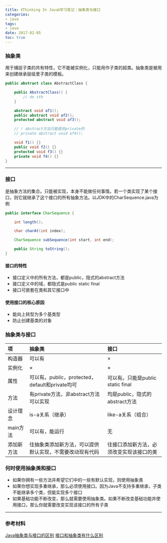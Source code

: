 ```yaml
---
title: 《Thinking In Java》学习笔记：抽象类与接口
categories:
- java
tags:
- java
date: 2017-02-05
toc: true
---
```


### 抽象类
用于捕捉子类的共有特性，它不能被实例化，只能用作子类的超类。抽象类是被用来创建继承层级里子类的模板。
```java
public abstract class AbstractClass {

    public AbstractClass() {
        // do sth
    }

    abstract void af1();
    public abstract void af2();
    protected abstract void af3();

    // ! abstract方法只能是非private的
    // private abstract void af4();

    void f1() {}
    public void f2() {}
    protected void f3() {}
    private void f4() {}
}
```

---

### 接口
是抽象方法的集合。只能被实现，本身不能做任何事情。若一个类实现了某个接口，则它就继承了这个接口的所有抽象方法。以JDK中的CharSequence.java为例
```java
public interface CharSequence {

    int length();

    char charAt(int index);

    CharSequence subSequence(int start, int end);

    public String toString();
}
```

#### 接口的特性
* 接口定义中的所有方法，都是public，隐式的abstract方法
* 接口定义中的域，都隐式是public static final
* 接口可嵌套在类和其它接口中

#### 使用接口的核心原因
* 能向上转型为多个基类型
* 防止创建基类的对象

### 抽象类与接口
| 项 | 抽象类 | 接口 |
| :--- | :--- | :--- |
| 构造器 | 可以有 | × |
| 实例化 | × | × |
| 属性 | 可以有。public，protected，default和private均可 | 可以有。只能是public static final |
| 方法 | 有private方法，非abstract方法可以实现 | 均是public，隐式的abstract方法 |
| 设计理念 | is-a关系（继承） | like-a关系（组合） |
| main方法 | 可以有，能运行 | 无 |
| 添加新方法 | 往抽象类添加新方法，可以提供默认实现，不需要改动现有代码 | 往接口添加新方法，必须改变实现该接口的类 |

### 何时使用抽象类和接口
* 如果你拥有一些方法并希望它们中的一些有默认实现，则使用抽象类
* 如果你想实现多重继承，那么必须使用接口。因为Java不支持多重继承，子类不能继承多个类，但能实现多个接口
* 如果基础功能不断改变，那么就需要使用抽象类。如果不断改变基础功能并使用接口，那么你就需要改变实现该接口的所有子类

---

### 参考材料
[Java抽象类与接口的区别][1]
[接口和抽象类有什么区别][2]

[1]: http://www.importnew.com/12399.html
[2]: http://blog.csdn.net/ooppookid/article/details/51173179
